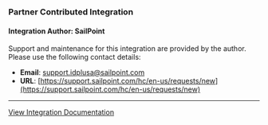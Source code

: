 ### Partner Contributed Integration
#### Integration Author: SailPoint
Support and maintenance for this integration are provided by the author. Please use the following contact details:
- **Email**: [support.idplusa@sailpoint.com](mailto:support.idplusa@sailpoint.com)
- **URL**: [https://support.sailpoint.com/hc/en-us/requests/new](https://support.sailpoint.com/hc/en-us/requests/new)
***
[View Integration Documentation](https://xsoar.pan.dev/docs/reference/integrations/sail-point-identity-iq)
  